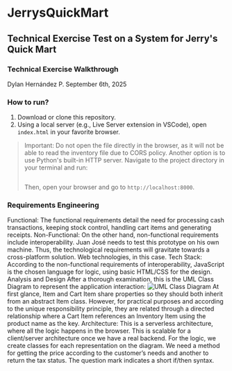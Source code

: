 # JerrysQuickMart
## Technical Exercise Test on a System for Jerry's Quick Mart
### Technical Exercise Walkthrough
Dylan Hernández P.
September 6th, 2025
### How to run?
1. Download or clone this repository.
2. Using a local server (e.g., Live Server extension in VSCode), open `index.html` in your favorite browser.
> Important: Do not open the file directly in the browser, as it will not be able to read the inventory file due to CORS policy.
> Another option is to use Python's built-in HTTP server. Navigate to the project directory in your terminal and run:
> ```python -m http.server
> ```
> Then, open your browser and go to `http://localhost:8000`.
### Requirements Engineering
Functional: The functional requirements detail the need for processing cash transactions, keeping stock control, handling cart items and generating receipts.
Non-Functional: On the other hand, non-functional requirements include interoperability. Juan José needs to test this prototype on his own machine. Thus, the technological requirements will gravitate towards a cross-platform solution. Web technologies, in this case.
Tech Stack: According to the non-functional requirements of interoperability, JavaScript is the chosen language for logic, using basic HTML/CSS for the design.
Analysis and Design
After a thorough examination, this is the UML Class Diagram to represent the application interaction:
![UML Class Diagram](assets/UML_Class_Diagram.png)
At first glance, Item and Cart Item share properties so they should both inherit from an abstract Item class. However, for practical purposes and according to the unique responsibility principle, they are related through a directed relationship where a Cart Item references an Inventory Item using the product name as the key.
Architecture:
This is a serverless architecture, where all the logic happens in the browser. This is scalable for a client/server architecture once we have a real backend.
For the logic, we create classes for each representation on the diagram. We need a method for getting the price according to the customer’s needs and another to return the tax status. The question mark indicates a short if/then syntax. 

